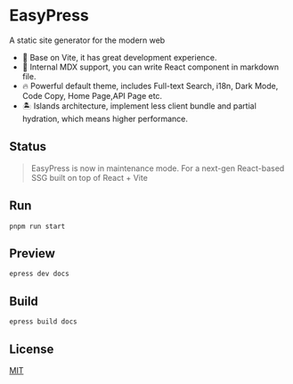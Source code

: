 # EasyPress
A static site generator for the modern web
* 🚀 Base on Vite, it has great development experience.
* 📝 Internal MDX support, you can write React component in markdown file.
* 🔥 Powerful default theme, includes Full-text Search, i18n, Dark Mode, Code Copy, Home Page,API Page etc.
* 🏝️ Islands architecture, implement less client bundle and partial hydration, which means higher performance.

## Status 
> EasyPress is now in maintenance mode. For a next-gen React-based SSG built on top of React + Vite

## Run
```
pnpm run start
```

## Preview
```
epress dev docs
```

## Build
```
epress build docs
```

## License
[MIT](https://github.com/zjunbin1286/easypress/blob/dev/LICENSE)
